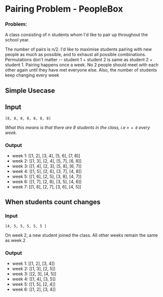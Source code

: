 # Pairing Problem - PeopleBox

### Problem:

A class consisting of n students whom I'd like to pair up throughout the school year.

The number of pairs is n/2. I'd like to maximise students pairing with new people as much as possible, and to exhaust all possible combinations. Permutations don't matter -- student 1 + student 2 is same as student 2 + student 1. Pairing happens once a week. No 2 people should meet with each other again until they have met everyone else. Also, the number of students keep changing every week

## Simple Usecase

## Input

`[8, 8, 8, 8, 8, 8, 8]`

_What this means is that there are 8 students in the class, i.e `n = 8` every week._

### Output

- week 1: [[1, 2], [3, 4], [5, 6], [7, 8]]
- week 2: [[1, 3], [2, 4], [5, 7], [6, 8]]
- week 3: [[1, 4], [2, 3], [5, 8], [6, 7]]
- week 4: [[1, 5], [2, 6], [3, 7], [4, 8]]
- week 5: [[1, 6], [2, 5], [3, 8], [4, 7]]
- week 6: [[1, 7], [2, 8], [3, 5], [4, 6]]
- week 7: [[1, 8], [2, 7], [3, 6], [4, 5]]

## When students count changes

### Input

`[4, 5, 5, 5, 5, 5 ]`

On week 2, a new student joined the class. All other weeks remain the same as week 2

### Output

- week 1: [[1, 2], [3, 4]]
- week 2: [[1, 3], [2, 5]]
- week 3: [[2, 3], [4, 5]]
- week 4: [[1, 4], [3, 5]]
- week 5: [[1, 5], [2, 4]]
- week 6: [[1, 2], [3, 4]]
